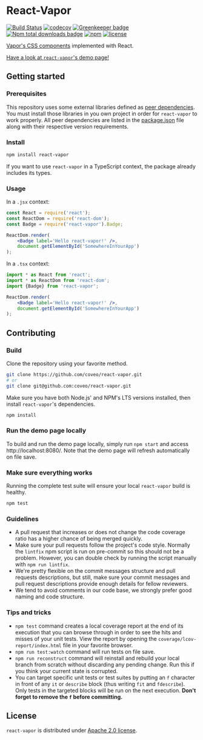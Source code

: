 # React-Vapor

[![Build Status](https://img.shields.io/travis/coveo/react-vapor/master.svg?style=flat-square)](https://travis-ci.org/coveo/react-vapor)
[![codecov](https://img.shields.io/codecov/c/github/coveo/react-vapor/master.svg?style=flat-square)](https://codecov.io/gh/coveo/react-vapor)
[![Greenkeeper badge](https://badges.greenkeeper.io/coveo/react-vapor.svg?style=flat-square)](https://greenkeeper.io/)
[![Npm total downloads badge](https://img.shields.io/npm/dt/react-vapor.svg?style=flat-square)](https://www.npmjs.com/package/react-vapor)
[![npm](https://img.shields.io/npm/v/react-vapor.svg?maxAge=2592000&style=flat-square)](https://www.npmjs.com/package/react-vapor)
[![license](https://img.shields.io/hexpm/l/plug.svg?style=flat-square)](LICENSE)

[Vapor's CSS components](https://github.com/coveo/vapor) implemented with React.

[Have a look at `react-vapor`'s demo page!](http://react-vapor.surge.sh/)

## Getting started

### Prerequisites

This repository uses some external libraries defined as [peer dependencies](https://devdocs.io/npm/files/package.json#peerdependencies). You must install those libraries in you own project in order for `react-vapor` to work properly. All peer dependencies are listed in the [package.json](https://github.com/coveo/react-vapor/blob/master/package.json) file along with their respective version requirements.

### Install

```bash
npm install react-vapor
```

If you want to use `react-vapor` in a TypeScript context, the package already includes its types.

### Usage

In a `.jsx` context:

```jsx
const React = require('react');
const ReactDom = require('react-dom');
const Badge = require('react-vapor').Badge;

ReactDom.render(
    <Badge label='Hello react-vapor!' />,
    document.getElementById('SomewhereInYourApp')
);
```

In a `.tsx` context:

```jsx
import * as React from 'react';
import * as ReactDom from 'react-dom';
import {Badge} from 'react-vapor';

ReactDom.render(
    <Badge label='Hello react-vapor!' />,
    document.getElementById('SomewhereInYourApp')
);
```

## Contributing

### Build

Clone the repository using your favorite method.

```bash
git clone https://github.com/coveo/react-vapor.git
# or
git clone git@github.com:coveo/react-vapor.git
```

Make sure you have both Node.js' and NPM's LTS versions installed, then install `react-vapor`'s dependencies.

```bash
npm install
```

### Run the demo page locally

To build and run the demo page locally, simply run `npm start` and access http://localhost:8080/. Note that the demo page will refresh automatically on file save.

### Make sure everything works

Running the complete test suite will ensure your local `react-vapor` build is healthy.

```bash
npm test
```

### Guidelines

* A pull request that increases or does not change the code coverage ratio has a higher chance of being merged quickly.
* Make sure your pull requests follow the project's code style. Normally the `lintfix` npm script is run on pre-commit so this should not be a problem. However, you can double check by running the script manually with `npm run lintfix`.
* We're pretty flexible on the commit messages structure and pull requests descriptions, but still, make sure your commit messages and pull request descriptions provide enough details for fellow reviewers.
* We tend to avoid comments in our code base, we strongly prefer good naming and code structure.

### Tips and tricks

* `npm test` command creates a local coverage report at the end of its execution that you can browse through in order to see the hits and misses of your unit tests. View the report by opening the `coverage/lcov-report/index.html` file in your favorite browser.
* `npm run test:watch` command will run tests on file save.
* `npm run reconstruct` command will reinstall and rebuild your local branch from scratch without discarding any pending change. Run this if you think your current state is corrupted.
* You can target specific unit tests or test suites by putting an `f` character in front of any `it` or `describe` block (thus writing `fit` and `fdescribe`). Only tests in the targeted blocks will be run on the next execution. **Don't forget to remove the `f` before committing.**

## License

`react-vapor` is distributed under [Apache 2.0 license](LICENSE).